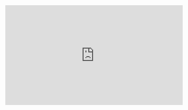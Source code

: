 ﻿<iframe width="560" height="315" src="https://www.youtube.com/embed/T98mpFur26s?list=PL1DEQjXG2xnLgvHTh1MJvWScqgyqvsxSu" frameborder="0" allowfullscreen></iframe>
